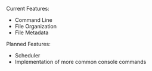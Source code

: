 Current Features:
- Command Line
- File Organization
- File Metadata

Planned Features:
- Scheduler
- Implementation of more common console commands